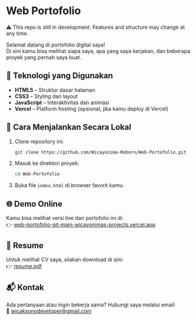 
# Web Portofolio

⚠️ This repo is still in development. Features and structure may change at any time.

Selamat datang di portofolio digital saya!  
Di sini kamu bisa melihat siapa saya, apa yang saya kerjakan, dan beberapa proyek yang pernah saya buat.

## 🔧 Teknologi yang Digunakan

- **HTML5** – Struktur dasar halaman
- **CSS3** – Styling dan layout
- **JavaScript** – Interaktivitas dan animasi
- **Vercel** – Platform hosting (opsional, jika kamu deploy di Vercel)

## 🚀 Cara Menjalankan Secara Lokal

1. Clone repository ini:
   ```bash
   git clone https://github.com/Wicayonima-Reborn/Web-Portofolio.git
   ```
2. Masuk ke direktori proyek:
   ```bash
   cd Web-Portofolio
   ```
3. Buka file `index.html` di browser favorit kamu.

## 🌐 Demo Online

Kamu bisa melihat versi live dari portofolio ini di:  
👉 [web-portofolio-git-main-wicayonimas-projects.vercel.app](https://web-portofolio-git-main-wicayonimas-projects.vercel.app)

## 📄 Resume

Untuk melihat CV saya, silakan download di sini:  
👉 [resume.pdf](resume.pdf)

## 📬 Kontak

Ada pertanyaan atau ingin bekerja sama? Hubungi saya melalui email:  
📧 [wicaksonodeveloper@gmail.com](mailto:wicaksonodeveloper@gmail.com)
